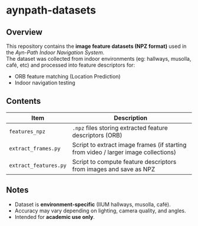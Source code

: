 # aynpath-datasets

## Overview  
This repository contains the **image feature datasets (NPZ format)** used in the *Ayn-Path Indoor Navigation System*.  
The dataset was collected from indoor environments (eg: hallways, musolla, café, etc) and processed into feature descriptors for:  

* ORB feature matching (Location Prediction)
* Indoor navigation testing  

## Contents  
| Item | Description |
|---|-------------|
| `features_npz` | `.npz` files storing extracted feature descriptors (ORB) |
| `extract_frames.py` | Script to extract image frames (if starting from video / larger image collections) |
| `extract_features.py` | Script to compute feature descriptors from images and save as NPZ |

## Notes  
* Dataset is **environment-specific** (IIUM hallways, musolla, café).  
* Accuracy may vary depending on lighting, camera quality, and angles.  
* Intended for **academic use only**.  
